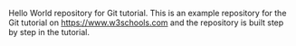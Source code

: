 Hello World repository for Git tutorial. This is an example repository for the Git tutorial on https://www.w3schools.com and the repository is built step by step in the tutorial.